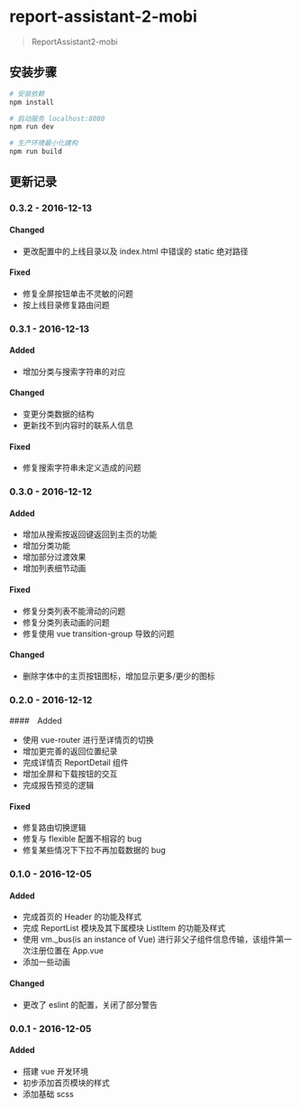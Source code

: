 # report-assistant-2-mobi

> ReportAssistant2-mobi

## 安装步骤

``` bash
# 安装依赖
npm install

# 启动服务 localhost:8080
npm run dev

# 生产环境最小化建构
npm run build
```

## 更新记录
### 0.3.2 - 2016-12-13
#### Changed
- 更改配置中的上线目录以及 index.html 中错误的 static 绝对路径

#### Fixed
- 修复全屏按钮单击不灵敏的问题
- 按上线目录修复路由问题

### 0.3.1 - 2016-12-13
#### Added
- 增加分类与搜索字符串的对应

#### Changed
- 变更分类数据的结构
- 更新找不到内容时的联系人信息

#### Fixed
- 修复搜索字符串未定义造成的问题

### 0.3.0 - 2016-12-12
#### Added
- 增加从搜索按返回键返回到主页的功能
- 增加分类功能
- 增加部分过渡效果
- 增加列表细节动画

#### Fixed
- 修复分类列表不能滑动的问题
- 修复分类列表动画的问题
- 修复使用 vue transition-group 导致的问题

#### Changed
- 删除字体中的主页按钮图标，增加显示更多/更少的图标

### 0.2.0 - 2016-12-12
####　Added
- 使用 vue-router 进行至详情页的切换
- 增加更完善的返回位置纪录
- 完成详情页 ReportDetail 组件
- 增加全屏和下载按钮的交互
- 完成报告预览的逻辑

#### Fixed
- 修复路由切换逻辑
- 修复与 flexible 配置不相容的 bug
- 修复某些情况下下拉不再加载数据的 bug

### 0.1.0 - 2016-12-05
#### Added
- 完成首页的 Header 的功能及样式
- 完成 ReportList 模块及其下属模块 ListItem 的功能及样式
- 使用 vm._bus(is an instance of Vue) 进行非父子组件信息传输，该组件第一次注册位置在 App.vue
- 添加一些动画

#### Changed
- 更改了 eslint 的配置，关闭了部分警告

### 0.0.1 - 2016-12-05
#### Added
- 搭建 vue 开发环境
- 初步添加首页模块的样式
- 添加基础 scss
